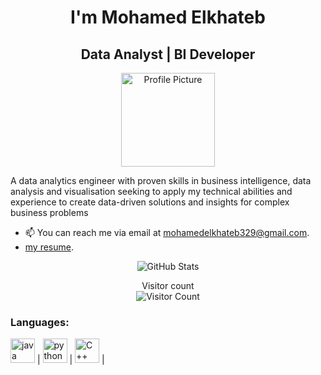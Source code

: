 <h1 align="center"> I'm Mohamed Elkhateb</h1>
<h2 align="center"> Data Analyst | BI Developer</h2>

<p align="center">
  <img src="https://avatars.githubusercontent.com/u/166956786?v=4" alt="Profile Picture" width="150" height="150">
</p>








<p align="left">
A data analytics engineer with proven skills in  business intelligence, data analysis and visualisation    
 seeking to apply my technical abilities and experience to create data-driven solutions and insights for complex business
 problems
</p>

- 📫 You can reach me via email at mohamedelkhateb329@gmail.com.
- [my resume](https://drive.google.com/file/d/1JVd7n1OXoIhWnygWKM165iLnwUpVlhdy/view?usp=drive_link).  
<p align="center">
  <img src="https://github-readme-stats.vercel.app/api?username=MOElkateb9&show_icons=true&theme=radical" alt="GitHub Stats">
</p>

<p align="center">
  Visitor count<br>
  <img src="https://profile-counter.glitch.me/MOElkateb9/count.svg" alt="Visitor Count">
</p>

### Languages:
 
   <img src="https://github.com/MOElkateb9/Sales-Data-Analysis-Project/assets/166956786/62ff2130-9525-400d-ad46-8c83cb7ee851"
 title="java"  alt="java" width="39" height="39"/> |  <img src="https://github.com/MOElkateb9/Sales-Data-Analysis-Project/assets/166956786/d0261ccf-e7d1-44ac-986a-0852cd9d107b" title="python"  alt="python" width="39" height="39"/> |  <img src="https://github.com/MOElkateb9/Sales-Data-Analysis-Project/assets/166956786/25c1a934-51d3-4c6e-8a1c-1ecf33562e84" title="C++" alt="C++" width="39" height="39"/> |  



